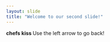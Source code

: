 ```yaml
---
layout: slide
title: "Welcome to our second slide!"
---
```

<b> chefs kiss </b>
Use the left arrow to go back!
